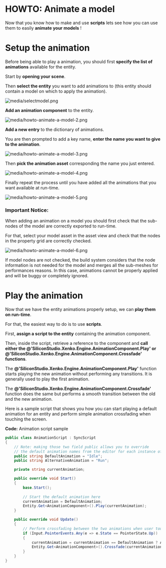 # HOWTO: Animate a model

Now that you know how to make and use **scripts** lets see how you can use them to easily **animate your models** !

# Setup the animation

Before being able to play a animation, you should first **specify the list of animations** available for the entity.

Start by **opening your scene**.

Then **select the entity** you want to add animations to (this entity should contain a model on which to apply the animation).

![media/selectmodel.png](media/selectmodel.png) 

**Add an animation component** to the entity.

![media/howto-animate-a-model-2.png](media/howto-animate-a-model-2.png) 

**Add a new entry** to the dictionary of animations.

You are then prompted to add a key name, **enter the name you want to give to the animation**.

![media/howto-animate-a-model-3.png](media/howto-animate-a-model-3.png) 

Then **pick the animation asset** corresponding the name you just entered.

![media/howto-animate-a-model-4.png](media/howto-animate-a-model-4.png) 

Finally repeat the process until you have added all the animations that you want available at run-time.

![media/howto-animate-a-model-5.png](media/howto-animate-a-model-5.png) 

 

### Important Notice:

When adding an animation on a model you should first check that the sub-nodes of the model are correctly exported to run-time.

For that, select your model asset in the asset view and check that the nodes in the property grid are correctly checked.

![media/howto-animate-a-model-6.png](media/howto-animate-a-model-6.png) 

If model nodes are not checked, the build system considers that the node information is not needed for the model and merges all the sub-meshes for performances reasons. In this case, animations cannot be properly applied and will be buggy or completely ignored.

# Play the animation

Now that we have the entity animations properly setup, we can **play them on run-time**.

For that, the easiest way to do is to use **scripts**. 

First, **assign a script to the entity** containing the animation component.

Then, inside the script, retrieve a reference to the component and **call either the @'SiliconStudio.Xenko.Engine.AnimationComponent.Play' or @'SiliconStudio.Xenko.Engine.AnimationComponent.Crossfade' functions**.

The **@'SiliconStudio.Xenko.Engine.AnimationComponent.Play'** function starts playing the new animation without performing any transitions. It is generally used to play the first animation.

The **@'SiliconStudio.Xenko.Engine.AnimationComponent.Crossfade'** function does the same but performs a smooth transition between the old and the new animation.

Here is a sample script that shows you how you can start playing a default animation for an entity and perform simple animation crossfading when touching the screen.

**Code:** Animation script sample

```cs
public class AnimationScript : SyncScript
{
    // Note: making those two field public allows you to override 
    // the default animation names from the editor for each instance of the script
    public string DefaultAnimation = "Idle";
    public string AlternativeAnimation = "Run";

    private string currentAnimation;

    public override void Start()
    {
        base.Start();
 
		// Start the default animation here
        currentAnimation = DefaultAnimation;
        Entity.Get<AnimationComponent>().Play(currentAnimation);
    }

    public override void Update()
    {
		// Perform crossfading between the two animations when user touch the screen
        if (Input.PointerEvents.Any(e => e.State == PointerState.Up))
        {
            currentAnimation = currentAnimation == DefaultAnimation ? AlternativeAnimation : DefaultAnimation;
            Entity.Get<AnimationComponent>().Crossfade(currentAnimation, TimeSpan.FromMilliseconds(100));
        }
    }
}
```


